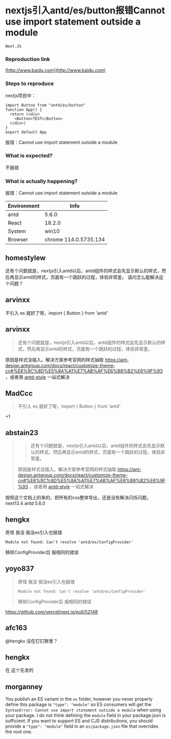 # nextjs引入antd/es/button报错Cannot use import statement outside a module

`Next.JS`

### Reproduction link

[http://www.baidu.com](http://www.baidu.com)

### Steps to reproduce

nextjs项目中：

```
import Button from "antd/es/button"
function App() {
  return (<div>
    <Button>TEST</Button>
  </div>)
}
export default App
```

报错：Cannot use import statement outside a module

### What is expected?

不报错

### What is actually happening?

报错：Cannot use import statement outside a module

| Environment | Info                  |
| ----------- | --------------------- |
| antd        | 5.6.0                 |
| React       | 18.2.0                |
| System      | win10                 |
| Browser     | chrome 114.0.5735.134 |

<!-- generated by ant-design-issue-helper. DO NOT REMOVE -->

## homestylew

还有个问题就是，nextjs引入antd以后，antd组件的样式会先显示默认的样式，然后再显示antd的样式，页面有一个跳跃的过程，体验非常差。
请问怎么能解决这个问题？

## arvinxx

不引入 es 就好了呀，import { Button } from 'antd'

## arvinxx

> 还有个问题就是，nextjs引入antd以后，antd组件的样式会先显示默认的样式，然后再显示antd的样式，页面有一个跳跃的过程，体验非常差。

原因是样式没插入。解决方案参考官网的样式抽取 https://ant-design.antgroup.com/docs/react/customize-theme-cn#%E6%9C%8D%E5%8A%A1%E7%AB%AF%E6%B8%B2%E6%9F%93 ，或者用 [antd-style](https://ant-design.github.io/antd-style/guide/ssr#%E5%9C%A8-nextjs-%E4%B8%AD%E9%9B%86%E6%88%90) 一站式解决

## MadCcc

> 不引入 es 就好了呀，import { Button } from 'antd'

+1

## abstain23

> > 还有个问题就是，nextjs引入antd以后，antd组件的样式会先显示默认的样式，然后再显示antd的样式，页面有一个跳跃的过程，体验非常差。
>
> 原因是样式没插入。解决方案参考官网的样式抽取 https://ant-design.antgroup.com/docs/react/customize-theme-cn#%E6%9C%8D%E5%8A%A1%E7%AB%AF%E6%B8%B2%E6%9F%93 ，或者用 [antd-style](https://ant-design.github.io/antd-style/guide/ssr#%E5%9C%A8-nextjs-%E4%B8%AD%E9%9B%86%E6%88%90) 一站式解决

按照这个文档上的来的，把所有的css整体导出，还是没有解决闪烁问题，next13.4 antd 5.6.0

## hengkx

奇怪 我没 我没es引入也报错

```
Module not found: Can't resolve 'antd/es/ConfigProvider'
```

移除ConfigProvider后 报相同的错误

## yoyo837

> 奇怪 我没 我没es引入也报错
>
> ```
> Module not found: Can't resolve 'antd/es/ConfigProvider'
> ```
>
> 移除ConfigProvider后 报相同的错误

https://github.com/vercel/next.js/pull/52148

## afc163

@hengkx 没在钉钉群里？

## hengkx

在 这个先发的

## morganney

You publish an ES variant in the `es` folder, however you never properly define this package is `"type": "module"` so ES consumers will get the `SyntaxError: Cannot use import statement outside a module` when using your package. I do not think defining the `module` field in your package.json is sufficient. If you want to support ES and CJS distributions, you should provide a `"type": "module"` field in an `es/package.json` file that overrides the root one.
